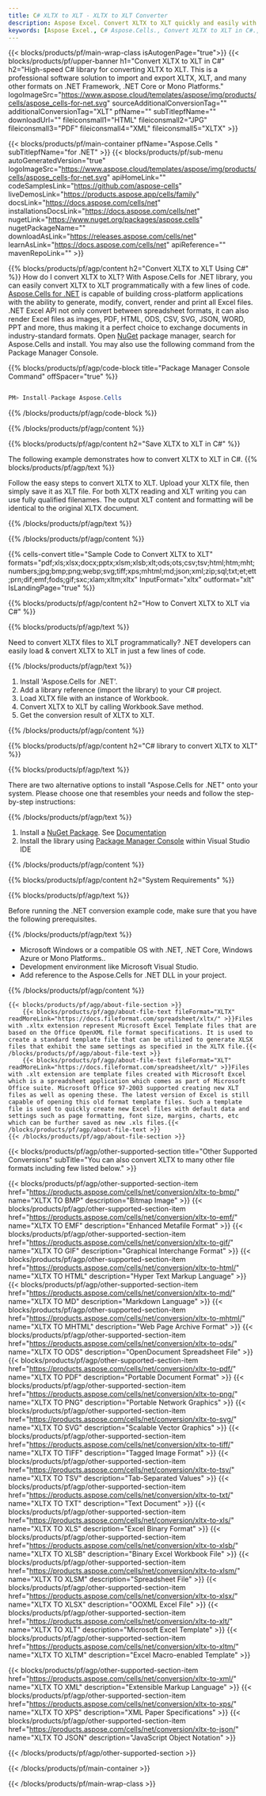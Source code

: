 ```yaml
---
title: C# XLTX to XLT - XLTX to XLT Converter
description: Aspose Excel. Convert XLTX to XLT quickly and easily with Aspose.Cells. C# XLTX to XLT. C# Save XLTX to XLT. Save XLTX as XLT using C#.
keywords: [Aspose Excel., C# Aspose.Cells., Convert XLTX to XLT in C#., Save XLTX to XLT using C#., C# XLTX to XLT saveformat., XLTX to XLT Converter., C# Save XLTX as XLT]
---
```


{{< blocks/products/pf/main-wrap-class isAutogenPage="true">}}
{{< blocks/products/pf/upper-banner h1="Convert XLTX to XLT in C#" h2="High-speed C# library for converting XLTX to XLT. This is a professional software solution to import and export XLTX, XLT, and many other formats on .NET Framework, .NET Core or Mono Platforms." logoImageSrc="https://www.aspose.cloud/templates/aspose/img/products/cells/aspose_cells-for-net.svg" sourceAdditionalConversionTag="" additionalConversionTag="XLT" pfName="" subTitlepfName="" downloadUrl="" fileiconsmall1="HTML" fileiconsmall2="JPG" fileiconsmall3="PDF" fileiconsmall4="XML" fileiconsmall5="XLTX" >}}

{{< blocks/products/pf/main-container pfName="Aspose.Cells " subTitlepfName="for .NET" >}}
{{< blocks/products/pf/sub-menu autoGeneratedVersion="true" logoImageSrc="https://www.aspose.cloud/templates/aspose/img/products/cells/aspose_cells-for-net.svg" apiHomeLink="" codeSamplesLink="https://github.com/aspose-cells" liveDemosLink="https://products.aspose.app/cells/family" docsLink="https://docs.aspose.com/cells/net" installationsDocsLink="https://docs.aspose.com/cells/net" nugetLink="https://www.nuget.org/packages/aspose.cells" nugetPackageName="" downloadAsLink="https://releases.aspose.com/cells/net" learnAsLink="https://docs.aspose.com/cells/net" apiReference="" mavenRepoLink="" >}}

{{% blocks/products/pf/agp/content h2="Convert XLTX to XLT Using C#" %}}
How do I convert XLTX to XLT? With Aspose.Cells for .NET library, you can easily convert XLTX to XLT programmatically with  a few lines of code. [Aspose.Cells for .NET](https://products.aspose.com/cells/net) is capable of building cross-platform applications with the ability to generate, modify, convert, render and print all Excel files. .NET Excel API not only convert between spreadsheet formats, it can also render Excel files as images, PDF, HTML, ODS, CSV, SVG, JSON, WORD, PPT and more, thus making it a perfect choice to exchange documents in industry-standard formats. Open [NuGet](https://www.nuget.org/packages/aspose.cells) package manager, search for Aspose.Cells and install. You may also use the following command from the Package Manager Console.

{{% blocks/products/pf/agp/code-block title="Package Manager Console Command" offSpacer="true" %}}

```cs

PM> Install-Package Aspose.Cells

```

{{% /blocks/products/pf/agp/code-block %}}

{{% /blocks/products/pf/agp/content %}}

{{% blocks/products/pf/agp/content h2="Save XLTX to XLT in C#" %}}

The following example demonstrates how to convert XLTX to XLT in C#.
{{% blocks/products/pf/agp/text %}}

Follow the easy steps to convert XLTX to XLT. Upload your XLTX file, then simply save it as XLT file. For both XLTX reading and XLT writing you can use fully qualified filenames. The output XLT content and formatting will be identical to the original XLTX document.

{{% /blocks/products/pf/agp/text %}}

{{% /blocks/products/pf/agp/content %}}

{{% cells-convert title="Sample Code to Convert XLTX to XLT" formats="pdf;xls;xlsx;docx;pptx;xlsm;xlsb;xlt;ods;ots;csv;tsv;html;htm;mht;numbers;jpg;bmp;png;webp;svg;tiff;xps;mhtml;md;json;xml;zip;sql;txt;et;ett;prn;dif;emf;fods;gif;sxc;xlam;xltm;xltx" InputFormat="xltx" outformat="xlt" IsLandingPage="true" %}}

{{% blocks/products/pf/agp/content h2="How to Convert XLTX to XLT via C#" %}}

{{% blocks/products/pf/agp/text %}}

Need to convert XLTX files to XLT programmatically? .NET developers can easily load & convert XLTX to XLT in just a few lines of code.

{{% /blocks/products/pf/agp/text %}}

1.  Install 'Aspose.Cells for .NET'.
1.  Add a library reference (import the library) to your C# project.
1.  Load XLTX file with an instance of Workbook.
1.  Convert XLTX to XLT by calling Workbook.Save method.
1.  Get the conversion result of XLTX to XLT.

{{% /blocks/products/pf/agp/content %}}

{{% blocks/products/pf/agp/content h2="C# library to convert XLTX to XLT" %}}

{{% blocks/products/pf/agp/text %}}

There are two alternative options to install "Aspose.Cells for .NET" onto your system. Please choose one that resembles your needs and follow the step-by-step instructions:

{{% /blocks/products/pf/agp/text %}}

1.  Install a [NuGet Package](https://www.nuget.org/packages/Aspose.Cells/). See [Documentation](https://docs.aspose.com/cells/net/installation/#install-asposecells-for-net-through-nuget)
1.  Install the library using [Package Manager Console](https://docs.aspose.com/cells/net/installation/#install-asposecells-using-the-package-manager-console) within Visual Studio IDE

{{% /blocks/products/pf/agp/content %}}

{{% blocks/products/pf/agp/content h2="System Requirements" %}}

{{% blocks/products/pf/agp/text %}}

 Before running the .NET conversion example code, make sure that you have the following prerequisites.

{{% /blocks/products/pf/agp/text %}}

-  Microsoft Windows or a compatible OS with .NET, .NET Core, Windows Azure or Mono Platforms..
-  Development environment like Microsoft Visual Studio.
-  Add reference to the Aspose.Cells for .NET DLL in your project. 

{{% /blocks/products/pf/agp/content %}}

<!-- aboutfile Starts -->
    {{< blocks/products/pf/agp/about-file-section >}}
        {{< blocks/products/pf/agp/about-file-text fileFormat="XLTX" readMoreLink="https://docs.fileformat.com/spreadsheet/xltx/" >}}Files with .xltx extension represent Microsoft Excel Template files that are based on the Office OpenXML file format specifications. It is used to create a standard template file that can be utilized to generate XLSX files that exhibit the same settings as specified in the XLTX file.{{< /blocks/products/pf/agp/about-file-text >}}
        {{< blocks/products/pf/agp/about-file-text fileFormat="XLT" readMoreLink="https://docs.fileformat.com/spreadsheet/xlt/" >}}Files with .xlt extension are template files created with Microsoft Excel which is a spreadsheet application which comes as part of Microsoft Office suite. Microsoft Office 97-2003 supported creating new XLT files as well as opening these. The latest version of Excel is still capable of opening this old format template files. Such a template file is used to quickly create new Excel files with default data and settings such as page formatting, font size, margins, charts, etc which can be further saved as new .xls files.{{< /blocks/products/pf/agp/about-file-text >}}
    {{< /blocks/products/pf/agp/about-file-section >}}
<!-- aboutfile Ends -->

{{< blocks/products/pf/agp/other-supported-section title="Other Supported Conversions" subTitle="You can also convert XLTX to many other file formats including few listed below." >}}

{{< blocks/products/pf/agp/other-supported-section-item href="https://products.aspose.com/cells/net/conversion/xltx-to-bmp/" name="XLTX TO BMP" description="Bitmap Image" >}}
{{< blocks/products/pf/agp/other-supported-section-item href="https://products.aspose.com/cells/net/conversion/xltx-to-emf/" name="XLTX TO EMF" description="Enhanced Metafile Format" >}}
{{< blocks/products/pf/agp/other-supported-section-item href="https://products.aspose.com/cells/net/conversion/xltx-to-gif/" name="XLTX TO GIF" description="Graphical Interchange Format" >}}
{{< blocks/products/pf/agp/other-supported-section-item href="https://products.aspose.com/cells/net/conversion/xltx-to-html/" name="XLTX TO HTML" description="Hyper Text Markup Language" >}}
{{< blocks/products/pf/agp/other-supported-section-item href="https://products.aspose.com/cells/net/conversion/xltx-to-md/" name="XLTX TO MD" description="Markdown Language" >}}
{{< blocks/products/pf/agp/other-supported-section-item href="https://products.aspose.com/cells/net/conversion/xltx-to-mhtml/" name="XLTX TO MHTML" description="Web Page Archive Format" >}}
{{< blocks/products/pf/agp/other-supported-section-item href="https://products.aspose.com/cells/net/conversion/xltx-to-ods/" name="XLTX TO ODS" description="OpenDocument Spreadsheet File" >}}
{{< blocks/products/pf/agp/other-supported-section-item href="https://products.aspose.com/cells/net/conversion/xltx-to-pdf/" name="XLTX TO PDF" description="Portable Document Format" >}}
{{< blocks/products/pf/agp/other-supported-section-item href="https://products.aspose.com/cells/net/conversion/xltx-to-png/" name="XLTX TO PNG" description="Portable Network Graphics" >}}
{{< blocks/products/pf/agp/other-supported-section-item href="https://products.aspose.com/cells/net/conversion/xltx-to-svg/" name="XLTX TO SVG" description="Scalable Vector Graphics" >}}
{{< blocks/products/pf/agp/other-supported-section-item href="https://products.aspose.com/cells/net/conversion/xltx-to-tiff/" name="XLTX TO TIFF" description="Tagged Image Format" >}}
{{< blocks/products/pf/agp/other-supported-section-item href="https://products.aspose.com/cells/net/conversion/xltx-to-tsv/" name="XLTX TO TSV" description="Tab-Separated Values" >}}
{{< blocks/products/pf/agp/other-supported-section-item href="https://products.aspose.com/cells/net/conversion/xltx-to-txt/" name="XLTX TO TXT" description="Text Document" >}}
{{< blocks/products/pf/agp/other-supported-section-item href="https://products.aspose.com/cells/net/conversion/xltx-to-xls/" name="XLTX TO XLS" description="Excel Binary Format" >}}
{{< blocks/products/pf/agp/other-supported-section-item href="https://products.aspose.com/cells/net/conversion/xltx-to-xlsb/" name="XLTX TO XLSB" description="Binary Excel Workbook File" >}}
{{< blocks/products/pf/agp/other-supported-section-item href="https://products.aspose.com/cells/net/conversion/xltx-to-xlsm/" name="XLTX TO XLSM" description="Spreadsheet File" >}}
{{< blocks/products/pf/agp/other-supported-section-item href="https://products.aspose.com/cells/net/conversion/xltx-to-xlsx/" name="XLTX TO XLSX" description="OOXML Excel File" >}}
{{< blocks/products/pf/agp/other-supported-section-item href="https://products.aspose.com/cells/net/conversion/xltx-to-xlt/" name="XLTX TO XLT" description="Microsoft Excel Template" >}}
{{< blocks/products/pf/agp/other-supported-section-item href="https://products.aspose.com/cells/net/conversion/xltx-to-xltm/" name="XLTX TO XLTM" description="Excel Macro-enabled Template" >}}

{{< blocks/products/pf/agp/other-supported-section-item href="https://products.aspose.com/cells/net/conversion/xltx-to-xml/" name="XLTX TO XML" description="Extensible Markup Language" >}}
{{< blocks/products/pf/agp/other-supported-section-item href="https://products.aspose.com/cells/net/conversion/xltx-to-xps/" name="XLTX TO XPS" description="XML Paper Specifications" >}}
{{< blocks/products/pf/agp/other-supported-section-item href="https://products.aspose.com/cells/net/conversion/xltx-to-json/" name="XLTX TO JSON" description="JavaScript Object Notation" >}}

{{< /blocks/products/pf/agp/other-supported-section >}}

{{< /blocks/products/pf/main-container >}}
    
{{< /blocks/products/pf/main-wrap-class >}}
